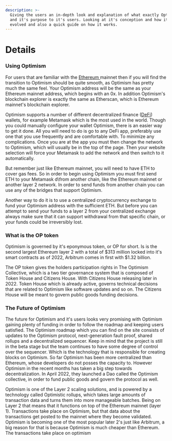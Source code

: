 ```yaml
---
description: >-
  Giving the users an in-depth look and explanation of what exactly Optimism is
  and it's purpose to it's users. Looking at it's conception and how it has
  evolved and also a quick guide on how it works.
---
```


# Details

### Using Optimism

For users that are familiar with the [Ethereum ](../ethereum/)mainnet then if you will find the transition to Optimism should be quite smooth, as Optimism has pretty much the same feel. Your Optimism address will be the same as your Ethereum mainnet address, which begins with an 0x. In addition Optimism's blockchain explorer is exactly the same as Etherscan, which is Ethereum mainnet's blockchain explorer.&#x20;

Optimism supports a number of different decentralized finance ([DeFi](../../../beginner/lessons/economics/defi/)) wallets, for example Metamask which is the most used in the world. Though you could manually configure your wallet Optimism, there is an easier way to get it done. All you will need to do is go to any DeFi app, preferably use one that you use frequently and are comfortable with. To minimize any complications. Once you are at the app you must then change the network to Optimism, which will usually be in the top of the page. Then your website selection will force your Metamask to add the network and then switch to it automatically.&#x20;

But remember just like Ethereum mainnet, you will need to have ETH to cover gas fees. So in order to begin using Optimism you must first send ETH to your Metamask d\from another chain, like the Ethereum mainnet or another layer 2 network. In order to send funds from another chain you can use any of the bridges that support Optimism.&#x20;

Another way to do it is to use a centralized cryptocurrency exchange to fund your Optimism address with the sufficient ETH. But before you can attempt to send your funds to a layer 2 from your centralized exchange always make sure that it can support withdrawal from that specific chain, or your funds could be irreversibly lost.

### What is the OP token

Optimism is governed by it's eponymous token, or OP for short. Is is the second largest Ethereum layer 2 with a total of $313 million locked into it's smart contracts as of 2022, Arbitrum comes in first with $1.32 billion.&#x20;

&#x20;The OP token gives the holders participation rights in The Optimism Collective, which is a two tier governance system that is composed of Token House and Citizens House. With Citizens House releasing later in 2022. Token House which is already active, governs technical decisions that are related to Optimism like software updates and so on. The Citizens House will be meant to govern public goods funding decisions.&#x20;

### The Future of Optimism

The future for Optimism and it's users looks very promising with Optimism gaining plenty of funding in order to follow the roadmap and keeping users satisfied. The Optimism roadmap which you can find on the site consists of updates to the Optimism protocol, next-generation fault proof, shared rollups and a decentralized sequencer. Keep in mind that the project is still in the beta stage but the team continues to have some degree of control over the sequencer. Which is the technology that is responsible for creating blocks on Optimism. So far Optimism has been more centralized than Ethereum, whose developers do not posses the capacity to. However Optimism in the recent months has taken a big step towards decentralization. In April 2022, they launched a Dao called the Optimism collective, in order to fund public goods and govern the protocol as well.&#x20;

Optimism is one of the Layer 2 scaling solutions, and is powered by a technology called Optimistic rollups, which takes large amounts of transaction data and turns them into more manageable batches. Being on Layer 2 that means that it functions on top of the Ethereum mainnet (layer 1). Transactions take place on Optimism, but that data about the transactions get posted to the mainnet where they become validated. Optimism is becoming one of the most popular later 2's just like Arbitrum, a big reason for that is because Optimism is much cheaper than Ethereum. The transactions take place on optimism

&#x20;

###

